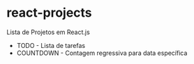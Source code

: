 # react-projects
Lista de Projetos em React.js

- TODO - Lista de tarefas
- COUNTDOWN - Contagem regressiva para data específica
